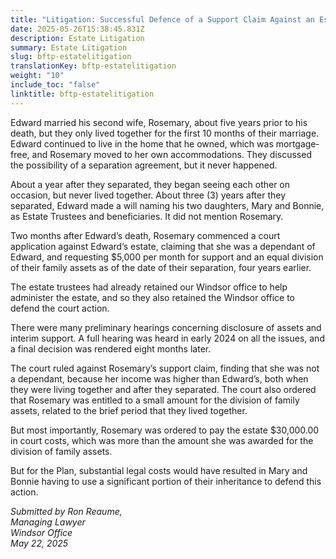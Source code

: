 ```yaml
---
title: "Litigation: Successful Defence of a Support Claim Against an Estate"
date: 2025-05-26T15:38:45.831Z
description: Estate Litigation
summary: Estate Litigation
slug: bftp-estatelitigation
translationKey: bftp-estatelitigation
weight: "10"
include_toc: "false"
linktitle: bftp-estatelitigation
---
```

Edward married his second wife, Rosemary, about five years prior to his death, but they only lived together for the first 10 months of their marriage. Edward continued to live in the home that he owned, which was mortgage‐free, and Rosemary moved to her own accommodations. They discussed the possibility of a separation agreement, but it never happened.

About a year after they separated, they began seeing each other on occasion, but never lived together. About three (3) years after they separated, Edward made a will naming his two daughters, Mary and Bonnie, as Estate Trustees and beneficiaries. It did not mention Rosemary.

Two months after Edward’s death, Rosemary commenced a court application against Edward’s estate, claiming that she was a dependant of Edward, and requesting $5,000 per month for support and an equal division of their family assets as of the date of their separation, four years earlier.

The estate trustees had already retained our Windsor office to help administer the estate, and so they also retained the Windsor office to defend the court action.

There were many preliminary hearings concerning disclosure of assets and interim support. A full hearing was heard in early 2024 on all the issues, and a final decision was rendered eight months later.

The court ruled against Rosemary’s support claim, finding that she was not a dependant, because her income was higher than Edward’s, both when they were living together and after they separated. The court also ordered that Rosemary was entitled to a small amount for the division of family assets, related to the brief period that they lived together.

But most importantly, Rosemary was ordered to pay the estate $30,000.00 in court costs, which was more than the amount she was awarded for the division of family assets.

But for the Plan, substantial legal costs would have resulted in Mary and Bonnie having to use a significant portion of their inheritance to defend this action.

*Submitted by Ron Reaume,*\
*Managing Lawyer*\
*Windsor Office*\
*May 22, 2025*